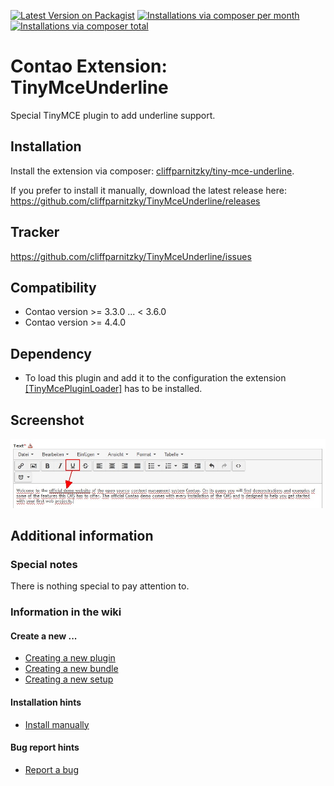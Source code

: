 [![Latest Version on Packagist](http://img.shields.io/packagist/v/cliffparnitzky/tiny-mce-underline.svg?style=flat)](https://packagist.org/packages/cliffparnitzky/tiny-mce-underline)
[![Installations via composer per month](http://img.shields.io/packagist/dm/cliffparnitzky/tiny-mce-underline.svg?style=flat)](https://packagist.org/packages/cliffparnitzky/tiny-mce-underline)
[![Installations via composer total](http://img.shields.io/packagist/dt/cliffparnitzky/tiny-mce-underline.svg?style=flat)](https://packagist.org/packages/cliffparnitzky/tiny-mce-underline)

Contao Extension: TinyMceUnderline
==================================

Special TinyMCE plugin to add underline support.


Installation
------------

Install the extension via composer: [cliffparnitzky/tiny-mce-underline](https://packagist.org/packages/cliffparnitzky/tiny-mce-underline).

If you prefer to install it manually, download the latest release here: https://github.com/cliffparnitzky/TinyMceUnderline/releases


Tracker
-------

https://github.com/cliffparnitzky/TinyMceUnderline/issues


Compatibility
-------------

- Contao version >= 3.3.0 ... <  3.6.0
- Contao version >= 4.4.0


Dependency
----------

- To load this plugin and add it to the configuration the extension [[TinyMcePluginLoader]](https://github.com/cliffparnitzky/TinyMcePluginLoader) has to be installed.


Screenshot
----------

![Screenshot](screenshot.jpg)


Additional information
----------------------

### Special notes

There is nothing special to pay attention to.

### Information in the wiki

#### Create a new ...

* [Creating a new plugin](https://github.com/cliffparnitzky/TinyMcePluginLoader/wiki/Creating-a-new-plugin)
* [Creating a new bundle](https://github.com/cliffparnitzky/TinyMcePluginLoader/wiki/Creating-a-new-bundle)
* [Creating a new setup](https://github.com/cliffparnitzky/TinyMcePluginLoader/wiki/Creating-a-new-setup)

#### Installation hints
* [Install manually](https://github.com/cliffparnitzky/TinyMcePluginLoader/wiki/Install-manually)

#### Bug report hints

* [Report a bug](https://github.com/cliffparnitzky/TinyMcePluginLoader/wiki/Report-a-bug)